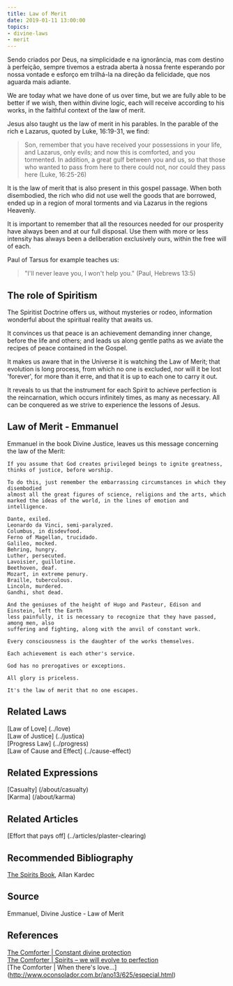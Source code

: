 ```yaml
---
title: Law of Merit
date: 2019-01-11 13:00:00
topics: 
- divine-laws
- merit
---
```

Sendo criados por Deus, na simplicidade e na ignorância, mas com destino à
perfeição, sempre tivemos a estrada aberta à nossa frente esperando por nossa
vontade e esforço em trilhá-la na direção da felicidade, que nos aguarda mais
adiante.

We are today what we have done of us over time, but we are fully able to
be better if we wish, then within divine logic, each will receive
according to his works, in the faithful context of the law of merit.

Jesus also taught us the law of merit in his parables. In the parable of the rich
e Lazarus, quoted by Luke, 16:19-31, we find:

> Son, remember that you have received your possessions in your life, and Lazarus, only
evils; and now this is comforted, and you tormented. In addition, a
great gulf between you and us, so that those who wanted to pass from here to there
could not, nor could they pass here (Luke, 16:25-26)

It is the law of merit that is also present in this gospel passage. When
both disembodied, the rich who did not use well the goods that are
borrowed, ended up in a region of moral torments and via Lazarus in the regions
Heavenly.

It is important to remember that all the resources needed for our prosperity
have always been and at our full disposal. Use them with
more or less intensity has always been a deliberation exclusively ours,
within the free will of each.

Paul of Tarsus for example teaches us:
> "I'll never leave you, I won't help you." (Paul, Hebrews 13:5)

## The role of Spiritism
The Spiritist Doctrine offers us, without mysteries or rodeo, information
wonderful about the spiritual reality that awaits us.

It convinces us that peace is an achievement demanding inner change, before the
life and others; and leads us along gentle paths as we aviate the
recipes of peace contained in the Gospel.

It makes us aware that in the Universe it is watching the Law of Merit; that evolution is
long process, from which no one is excluded, nor will it be lost 'forever', for
more than it erre, and that it is up to each one to carry it out.

It reveals to us that the instrument for each Spirit to achieve perfection is the
reincarnation, which occurs infinitely times, as many as necessary. All
can be conquered as we strive to experience the lessons of
Jesus.

## Law of Merit - Emmanuel
Emmanuel in the book Divine Justice, leaves us this message concerning the law of the
Merit:

```
If you assume that God creates privileged beings to ignite greatness,
thinks of justice, before worship.

To do this, just remember the embarrassing circumstances in which they disembodied
almost all the great figures of science, religions and the arts, which
marked the ideas of the world, in the lines of emotion and intelligence.

Dante, exiled.
Leonardo da Vinci, semi-paralyzed.
Columbus, in disdevfood.
Ferno of Magellan, trucidado.
Galileo, mocked.
Behring, hungry.
Luther, persecuted.
Lavoisier, guillotine.
Beethoven, deaf.
Mozart, in extreme penury.
Braille, tuberculous.
Lincoln, murdered.
Gandhi, shot dead.

And the geniuses of the height of Hugo and Pasteur, Edison and Einstein, left the Earth
less painfully, it is necessary to recognize that they have passed, among men, also
suffering and fighting, along with the anvil of constant work.

Every consciousness is the daughter of the works themselves.

Each achievement is each other's service.

God has no prerogatives or exceptions.

All glory is priceless.

It's the law of merit that no one escapes.
```

## Related Laws
[Law of Love] (../love)   
[Law of Justice] (../justica)  
[Progress Law] (../progress)  
[Law of Cause and Effect] (../cause-effect)  

## Related Expressions
[Casualty] (/about/casualty)  
[Karma] (/about/karma)

## Related Articles
[Effort that pays off] (../articles/plaster-clearing)

## Recommended Bibliography
[The Spirits Book](/books/spirits-book), Allan Kardec  

## Source
Emmanuel, Divine Justice - Law of Merit

## References
[The Comforter | Constant divine protection](http://www.oconsolador.com.br/ano6/283/waldenir_cuin.html)  
[The Comforter | Spirits – we will evolve to perfection](http://www.oconsolador.com.br/ano10/483/ca3.html)  
[The Comforter | When there's love...] (http://www.oconsolador.com.br/ano13/625/especial.html)  
